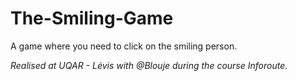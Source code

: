 # The-Smiling-Game

A game where you need to click on the smiling person.

*Realised at UQAR - Lévis with @Blouje during the course Inforoute.*

